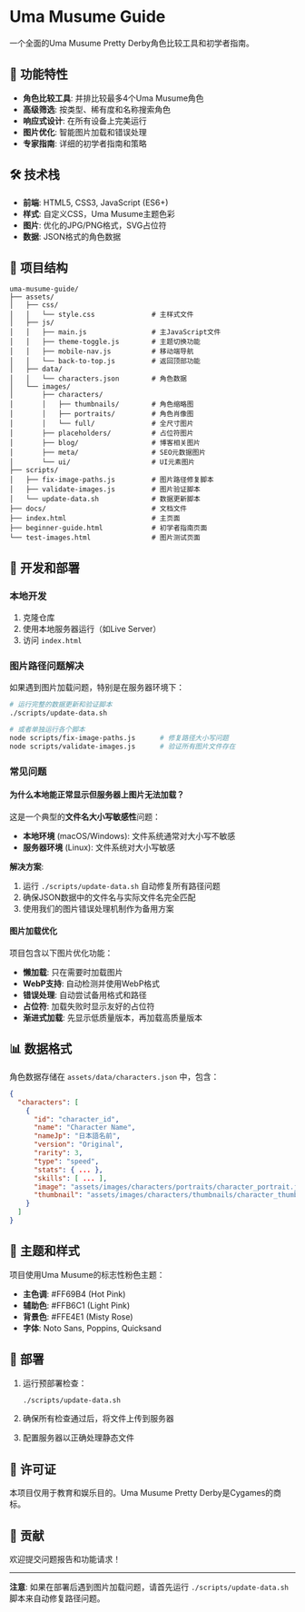 # Uma Musume Guide

一个全面的Uma Musume Pretty Derby角色比较工具和初学者指南。

## 🚀 功能特性

- **角色比较工具**: 并排比较最多4个Uma Musume角色
- **高级筛选**: 按类型、稀有度和名称搜索角色
- **响应式设计**: 在所有设备上完美运行
- **图片优化**: 智能图片加载和错误处理
- **专家指南**: 详细的初学者指南和策略

## 🛠️ 技术栈

- **前端**: HTML5, CSS3, JavaScript (ES6+)
- **样式**: 自定义CSS，Uma Musume主题色彩
- **图片**: 优化的JPG/PNG格式，SVG占位符
- **数据**: JSON格式的角色数据

## 📁 项目结构

```
uma-musume-guide/
├── assets/
│   ├── css/
│   │   └── style.css              # 主样式文件
│   ├── js/
│   │   ├── main.js                # 主JavaScript文件
│   │   ├── theme-toggle.js        # 主题切换功能
│   │   ├── mobile-nav.js          # 移动端导航
│   │   └── back-to-top.js         # 返回顶部功能
│   ├── data/
│   │   └── characters.json        # 角色数据
│   └── images/
│       ├── characters/
│       │   ├── thumbnails/        # 角色缩略图
│       │   ├── portraits/         # 角色肖像图
│       │   └── full/              # 全尺寸图片
│       ├── placeholders/          # 占位符图片
│       ├── blog/                  # 博客相关图片
│       ├── meta/                  # SEO元数据图片
│       └── ui/                    # UI元素图片
├── scripts/
│   ├── fix-image-paths.js         # 图片路径修复脚本
│   ├── validate-images.js         # 图片验证脚本
│   └── update-data.sh             # 数据更新脚本
├── docs/                          # 文档文件
├── index.html                     # 主页面
├── beginner-guide.html            # 初学者指南页面
└── test-images.html               # 图片测试页面
```

## 🔧 开发和部署

### 本地开发

1. 克隆仓库
2. 使用本地服务器运行（如Live Server）
3. 访问 `index.html`

### 图片路径问题解决

如果遇到图片加载问题，特别是在服务器环境下：

```bash
# 运行完整的数据更新和验证脚本
./scripts/update-data.sh

# 或者单独运行各个脚本
node scripts/fix-image-paths.js      # 修复路径大小写问题
node scripts/validate-images.js      # 验证所有图片文件存在
```

### 常见问题

#### 为什么本地能正常显示但服务器上图片无法加载？

这是一个典型的**文件名大小写敏感性**问题：

- **本地环境** (macOS/Windows): 文件系统通常对大小写不敏感
- **服务器环境** (Linux): 文件系统对大小写敏感

**解决方案**:
1. 运行 `./scripts/update-data.sh` 自动修复所有路径问题
2. 确保JSON数据中的文件名与实际文件名完全匹配
3. 使用我们的图片错误处理机制作为备用方案

#### 图片加载优化

项目包含以下图片优化功能：

- **懒加载**: 只在需要时加载图片
- **WebP支持**: 自动检测并使用WebP格式
- **错误处理**: 自动尝试备用格式和路径
- **占位符**: 加载失败时显示友好的占位符
- **渐进式加载**: 先显示低质量版本，再加载高质量版本

## 📊 数据格式

角色数据存储在 `assets/data/characters.json` 中，包含：

```json
{
  "characters": [
    {
      "id": "character_id",
      "name": "Character Name",
      "nameJp": "日本語名前",
      "version": "Original",
      "rarity": 3,
      "type": "speed",
      "stats": { ... },
      "skills": [ ... ],
      "image": "assets/images/characters/portraits/character_portrait.jpg",
      "thumbnail": "assets/images/characters/thumbnails/character_thumb.jpg"
    }
  ]
}
```

## 🎨 主题和样式

项目使用Uma Musume的标志性粉色主题：

- **主色调**: #FF69B4 (Hot Pink)
- **辅助色**: #FFB6C1 (Light Pink)
- **背景色**: #FFE4E1 (Misty Rose)
- **字体**: Noto Sans, Poppins, Quicksand

## 🚀 部署

1. 运行预部署检查：
   ```bash
   ./scripts/update-data.sh
   ```

2. 确保所有检查通过后，将文件上传到服务器

3. 配置服务器以正确处理静态文件

## 📝 许可证

本项目仅用于教育和娱乐目的。Uma Musume Pretty Derby是Cygames的商标。

## 🤝 贡献

欢迎提交问题报告和功能请求！

---

**注意**: 如果在部署后遇到图片加载问题，请首先运行 `./scripts/update-data.sh` 脚本来自动修复路径问题。